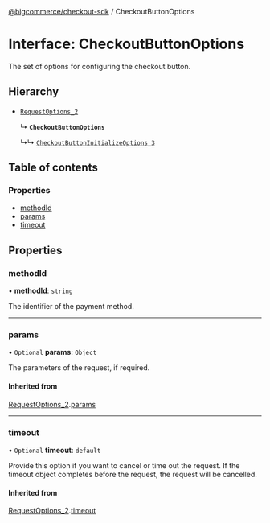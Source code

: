 [@bigcommerce/checkout-sdk](../README.md) / CheckoutButtonOptions

# Interface: CheckoutButtonOptions

The set of options for configuring the checkout button.

## Hierarchy

- [`RequestOptions_2`](RequestOptions_2.md)

  ↳ **`CheckoutButtonOptions`**

  ↳↳ [`CheckoutButtonInitializeOptions_3`](CheckoutButtonInitializeOptions_3.md)

## Table of contents

### Properties

- [methodId](CheckoutButtonOptions.md#methodid)
- [params](CheckoutButtonOptions.md#params)
- [timeout](CheckoutButtonOptions.md#timeout)

## Properties

### methodId

• **methodId**: `string`

The identifier of the payment method.

___

### params

• `Optional` **params**: `Object`

The parameters of the request, if required.

#### Inherited from

[RequestOptions_2](RequestOptions_2.md).[params](RequestOptions_2.md#params)

___

### timeout

• `Optional` **timeout**: `default`

Provide this option if you want to cancel or time out the request. If the
timeout object completes before the request, the request will be
cancelled.

#### Inherited from

[RequestOptions_2](RequestOptions_2.md).[timeout](RequestOptions_2.md#timeout)
